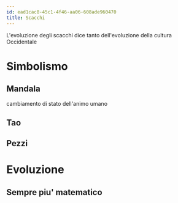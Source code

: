 ```yaml
---
id: ead1cac8-45c1-4f46-aa06-608ade960470
title: Scacchi
---
```


L'evoluzione degli scacchi dice tanto dell'evoluzione della cultura Occidentale

# Simbolismo

## Mandala

cambiamento di stato dell'animo umano

## Tao

## Pezzi

# Evoluzione

## Sempre piu' matematico
